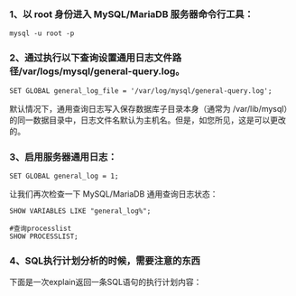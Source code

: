 ### 1、以 root 身份进入 MySQL/MariaDB 服务器命令行工具：

```shell
mysql -u root -p
```

### 2、通过执行以下查询设置通用日志文件路径/var/logs/mysql/general-query.log。

```mariadb
SET GLOBAL general_log_file = '/var/log/mysql/general-query.log';
```

默认情况下，通用查询日志写入保存数据库子目录本身（通常为 /var/lib/mysql）的同一数据目录中，日志文件名默认为主机名。但是，如您所见，这是可以更改的。

### 3、启用服务器通用日志：

```mariadb
SET GLOBAL general_log = 1;
```

让我们再次检查一下 MySQL/MariaDB 通用查询日志状态：

```mariadb
SHOW VARIABLES LIKE "general_log%";

#查询processlist
SHOW PROCESSLIST;
```

### 4、SQL执行计划分析的时候，需要注意的东西
下面是一次explain返回一条SQL语句的执行计划内容：
```sql

```

